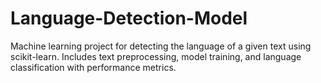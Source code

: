 # Language-Detection-Model
Machine learning project for detecting the language of a given text using scikit-learn. Includes text preprocessing, model training, and language classification with performance metrics.
